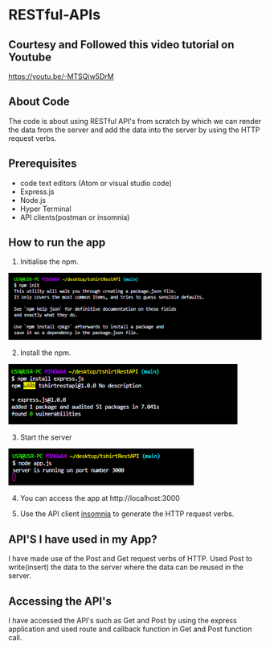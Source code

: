 # RESTful-APIs 


## Courtesy and Followed this video tutorial on Youtube
https://youtu.be/-MTSQjw5DrM


## About Code
The code is about using RESTful API's from scratch by which we can render the data from the server and add the data into the server by using the HTTP request verbs.


## Prerequisites

* code text editors (Atom or visual studio code)
* Express.js
* Node.js
* Hyper Terminal
* API clients(postman or insomnia)



## How to run the app

1. Initialise the npm.

![initialise npm](images/initialisenpm.PNG)

2. Install the npm.

![install npm](images/installnpms.PNG)

3. Start the server 

![starting the server](images/serverstart.PNG)

4. You can access the app at http://localhost:3000

5. Use the API client [insomnia](https://insomnia.rest/) to generate the HTTP request verbs.



## API'S I have used in my App?

I have made use of the Post and Get request verbs of HTTP. Used Post to write(insert) the data to the server where the data can be reused in the server.



## Accessing the API's

I have accessed the API's such as Get and Post by using the express application and used route and callback function in Get and Post function call.



<!-- ## Inspiration

I got inspired to  create this application after having an access to one of the useful resource on the [youtube](https://youtu.be/-MTSQjw5DrM). 
 -->






